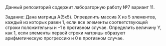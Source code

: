 Данный репозиторий содержит лабораторную работу №7 вариант 11. 

Задание: 
Дана матрица А(5x5). Определить массив Х из 5 элементов, каждый из которых равен 1, 
если все элементы соответствующей строки положительны и –1 в противном случае. 
Определить величину Y, как 1, если элементы первой строки матрицы образуют арифметическую прогрессию и 0 в противном случае.
